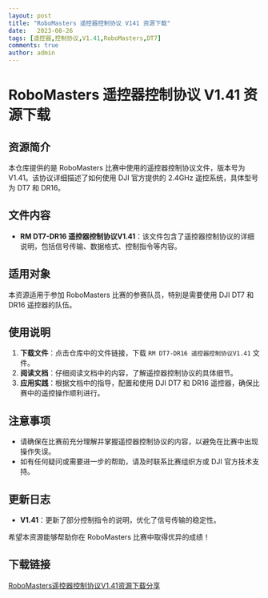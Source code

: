 ```yaml
---
layout: post
title: "RoboMasters 遥控器控制协议 V141 资源下载"
date:   2023-08-26
tags: [遥控器,控制协议,V1.41,RoboMasters,DT7]
comments: true
author: admin
---
```

# RoboMasters 遥控器控制协议 V1.41 资源下载

## 资源简介

本仓库提供的是 RoboMasters 比赛中使用的遥控器控制协议文件，版本号为 V1.41。该协议详细描述了如何使用 DJI 官方提供的 2.4GHz 遥控系统，具体型号为 DT7 和 DR16。

## 文件内容

- **RM DT7-DR16 遥控器控制协议V1.41**：该文件包含了遥控器控制协议的详细说明，包括信号传输、数据格式、控制指令等内容。

## 适用对象

本资源适用于参加 RoboMasters 比赛的参赛队员，特别是需要使用 DJI DT7 和 DR16 遥控器的队伍。

## 使用说明

1. **下载文件**：点击仓库中的文件链接，下载 `RM DT7-DR16 遥控器控制协议V1.41` 文件。
2. **阅读文档**：仔细阅读文档中的内容，了解遥控器控制协议的具体细节。
3. **应用实践**：根据文档中的指导，配置和使用 DJI DT7 和 DR16 遥控器，确保比赛中的遥控操作顺利进行。

## 注意事项

- 请确保在比赛前充分理解并掌握遥控器控制协议的内容，以避免在比赛中出现操作失误。
- 如有任何疑问或需要进一步的帮助，请及时联系比赛组织方或 DJI 官方技术支持。

## 更新日志

- **V1.41**：更新了部分控制指令的说明，优化了信号传输的稳定性。

希望本资源能够帮助你在 RoboMasters 比赛中取得优异的成绩！

## 下载链接

[RoboMasters遥控器控制协议V1.41资源下载分享](https://pan.quark.cn/s/b96651c271a7)